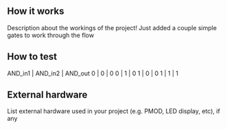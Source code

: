 <!---

This file is used to generate your project datasheet. Please fill in the information below and delete any unused
sections.

You can also include images in this folder and reference them in the markdown. Each image must be less than
512 kb in size, and the combined size of all images must be less than 1 MB.
-->

## How it works

Description about the workings of the project! Just added a couple simple gates to work through the flow

## How to test

AND_in1 | AND_in2 | AND_out
   0    |    0    |    0
   0    |    1    |    0
   1    |    0    |    0
   1    |    1    |    1

## External hardware

List external hardware used in your project (e.g. PMOD, LED display, etc), if any
